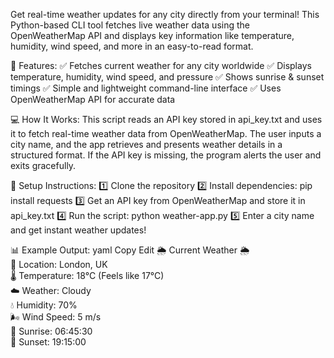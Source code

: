 Get real-time weather updates for any city directly from your terminal! This Python-based CLI tool fetches live weather data using the OpenWeatherMap API and displays key information like temperature, humidity, wind speed, and more in an easy-to-read format.

🚀 Features:
✅ Fetches current weather for any city worldwide
✅ Displays temperature, humidity, wind speed, and pressure
✅ Shows sunrise & sunset timings
✅ Simple and lightweight command-line interface
✅ Uses OpenWeatherMap API for accurate data

💻 How It Works:
This script reads an API key stored in api_key.txt and uses it to fetch real-time weather data from OpenWeatherMap. The user inputs a city name, and the app retrieves and presents weather details in a structured format. If the API key is missing, the program alerts the user and exits gracefully.

🔧 Setup Instructions:
1️⃣ Clone the repository
2️⃣ Install dependencies: pip install requests
3️⃣ Get an API key from OpenWeatherMap and store it in api_key.txt
4️⃣ Run the script: python weather-app.py
5️⃣ Enter a city name and get instant weather updates!

📊 Example Output:
yaml
Copy
Edit
🌦️ Current Weather 🌦️  
📍 Location: London, UK  
🌡️ Temperature: 18°C (Feels like 17°C)  
☁️ Weather: Cloudy  
💧 Humidity: 70%  
🌬️ Wind Speed: 5 m/s  
🌅 Sunrise: 06:45:30  
🌇 Sunset: 19:15:00  
